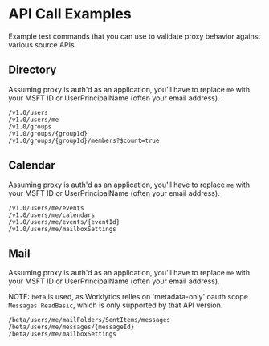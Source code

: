 # API Call Examples

Example test commands that you can use to validate proxy behavior against various source APIs.

## Directory

Assuming proxy is auth'd as an application, you'll have to replace `me` with your MSFT ID or
UserPrincipalName (often your email address).

```
/v1.0/users
/v1.0/users/me
/v1.0/groups
/v1.0/groups/{groupId}
/v1.0/groups/{groupId}/members?$count=true
```

## Calendar

Assuming proxy is auth'd as an application, you'll have to replace `me` with your MSFT ID or
UserPrincipalName (often your email address).

```
/v1.0/users/me/events
/v1.0/users/me/calendars
/v1.0/users/me/events/{eventId}
/v1.0/users/me/mailboxSettings
```

## Mail

Assuming proxy is auth'd as an application, you'll have to replace `me` with your MSFT ID or
UserPrincipalName (often your email address).

NOTE: `beta` is used, as Worklytics relies on 'metadata-only' oauth scope `Messages.ReadBasic`,
which is only supported by that API version.

```
/beta/users/me/mailFolders/SentItems/messages
/beta/users/me/messages/{messageId}
/beta/users/me/mailboxSettings
```
